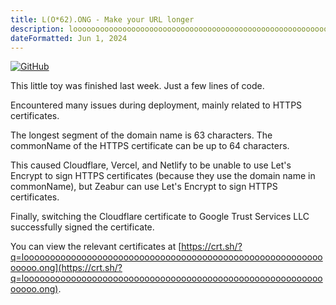 ```yaml
---
title: L(O*62).ONG - Make your URL longer
description: loooooooooooooooooooooooooooooooooooooooooooooooooooooooooooooo.ong is the longest domain name
dateFormatted: Jun 1, 2024
---
```


[![GitHub](https://github.html.zone/ccbikai/loooooooooooooooooooooooooooooooooooooooooooooooooooooooooooooo.ong)](https://github.com/ccbikai/loooooooooooooooooooooooooooooooooooooooooooooooooooooooooooooo.ong)

This little toy was finished last week. Just a few lines of code.

Encountered many issues during deployment, mainly related to HTTPS certificates.

The longest segment of the domain name is 63 characters. The commonName of the HTTPS certificate can be up to 64 characters.

This caused Cloudflare, Vercel, and Netlify to be unable to use Let's Encrypt to sign HTTPS certificates (because they use the domain name in commonName), but Zeabur can use Let's Encrypt to sign HTTPS certificates.

Finally, switching the Cloudflare certificate to Google Trust Services LLC successfully signed the certificate.

You can view the relevant certificates at [https://crt.sh/?q=loooooooooooooooooooooooooooooooooooooooooooooooooooooooooooooo.ong](https://crt.sh/?q=loooooooooooooooooooooooooooooooooooooooooooooooooooooooooooooo.ong).
